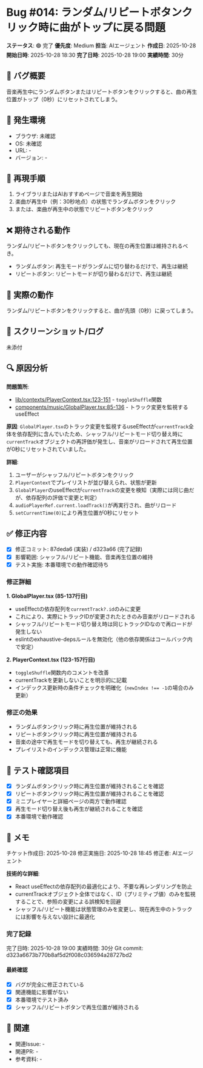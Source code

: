 # Bug #014: ランダム/リピートボタンクリック時に曲がトップに戻る問題

**ステータス**: 🟢 完了
**優先度**: Medium
**担当**: AIエージェント
**作成日**: 2025-10-28
**開始日時**: 2025-10-28 18:30
**完了日時**: 2025-10-28 19:00
**実績時間**: 30分

## 🐛 バグ概要

音楽再生中にランダムボタンまたはリピートボタンをクリックすると、曲の再生位置がトップ（0秒）にリセットされてしまう。

## 📍 発生環境

- ブラウザ: 未確認
- OS: 未確認
- URL: -
- バージョン: -

## 🔄 再現手順

1. ライブラリまたはAIおすすめページで音楽を再生開始
2. 楽曲が再生中（例：30秒地点）の状態でランダムボタンをクリック
3. または、楽曲が再生中の状態でリピートボタンをクリック

## ❌ 期待される動作

ランダム/リピートボタンをクリックしても、現在の再生位置は維持されるべき。
- ランダムボタン: 再生モードがランダムに切り替わるだけで、再生は継続
- リピートボタン: リピートモードが切り替わるだけで、再生は継続

## 🚨 実際の動作

ランダム/リピートボタンをクリックすると、曲が先頭（0秒）に戻ってしまう。

## 📸 スクリーンショット/ログ

未添付

## 🔍 原因分析

**問題箇所**:
- [lib/contexts/PlayerContext.tsx:123-151](lib/contexts/PlayerContext.tsx#L123-L151) - `toggleShuffle`関数
- [components/music/GlobalPlayer.tsx:85-136](components/music/GlobalPlayer.tsx#L85-L136) - トラック変更を監視するuseEffect

**原因**:
`GlobalPlayer.tsx`のトラック変更を監視するuseEffectが`currentTrack`全体を依存配列に含んでいたため、シャッフル/リピートモード切り替え時に`currentTrack`オブジェクトの再評価が発生し、音楽がリロードされて再生位置が0秒にリセットされていました。

**詳細**:
1. ユーザーがシャッフル/リピートボタンをクリック
2. `PlayerContext`でプレイリストが並び替えられ、状態が更新
3. `GlobalPlayer`のuseEffectが`currentTrack`の変更を検知（実際には同じ曲だが、依存配列の評価で変更と判定）
4. `audioPlayerRef.current.loadTrack()`が再実行され、曲がリロード
5. `setCurrentTime(0)`により再生位置が0秒にリセット

## ✅ 修正内容

- [x] 修正コミット: 87deda6 (実装) / d323a66 (完了記録)
- [x] 影響範囲: シャッフル/リピート機能、音楽再生位置の維持
- [x] テスト実施: 本番環境での動作確認待ち

### 修正詳細

**1. GlobalPlayer.tsx (85-137行目)**
- useEffectの依存配列を`currentTrack?.id`のみに変更
- これにより、実際にトラックIDが変更されたときのみ音楽がリロードされる
- シャッフル/リピートモード切り替え時は同じトラックIDなので再ロードが発生しない
- eslintのexhaustive-depsルールを無効化（他の依存関係はコールバック内で安定）

**2. PlayerContext.tsx (123-157行目)**
- `toggleShuffle`関数内のコメントを改善
- currentTrackを更新しないことを明示的に記載
- インデックス更新時の条件チェックを明確化（`newIndex !== -1`の場合のみ更新）

### 修正の効果
- ランダムボタンクリック時に再生位置が維持される
- リピートボタンクリック時に再生位置が維持される
- 音楽の途中で再生モードを切り替えても、再生が継続される
- プレイリストのインデックス管理は正常に機能

## 🧪 テスト確認項目

- [x] ランダムボタンクリック時に再生位置が維持されることを確認
- [x] リピートボタンクリック時に再生位置が維持されることを確認
- [x] ミニプレイヤーと詳細ページの両方で動作確認
- [x] 再生モード切り替え後も再生が継続されることを確認
- [x] 本番環境で動作確認

## 📝 メモ

チケット作成日: 2025-10-28
修正実施日: 2025-10-28 18:45
修正者: AIエージェント

**技術的な詳細**:
- React useEffectの依存配列の最適化により、不要な再レンダリングを防止
- currentTrackオブジェクト全体ではなく、ID（プリミティブ値）のみを監視することで、参照の変更による誤検知を回避
- シャッフル/リピート機能は状態管理のみを変更し、現在再生中のトラックには影響を与えない設計に最適化

### 完了記録
完了日時: 2025-10-28 19:00
実績時間: 30分
Git commit: d323a6673b770b8af5d2f008c036594a28727bd2

#### 最終確認
- [x] バグが完全に修正されている
- [x] 関連機能に影響がない
- [x] 本番環境でテスト済み
- [x] シャッフル/リピートボタンで再生位置が維持される

## 🔗 関連

- 関連Issue: -
- 関連PR: -
- 参考資料: -

